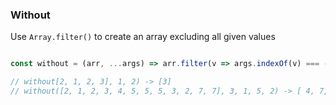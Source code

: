 ### Without

Use `Array.filter()` to create an array excluding all given values

```js

const without = (arr, ...args) => arr.filter(v => args.indexOf(v) === -1)

// without[2, 1, 2, 3], 1, 2) -> [3]
// without([2, 1, 2, 3, 4, 5, 5, 5, 3, 2, 7, 7], 3, 1, 5, 2) -> [ 4, 7, 7 ]

```
